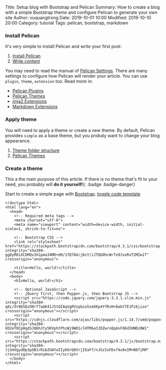 Title: Setup blog with Bootstrap and Pelican
Summary: How to create a blog with a simple Bootstrap theme and configure Pelican to generate your own site
Author: vuquangtrong
Date: 2019-10-01 10:00
Modified: 2019-10-10 20:00
Category: tutorial
Tags: pelican, bootstrap, markdown

### Install Pelican
It's very simple to install Pelican and write your first post:

1. [Install Pelican](https://docs.getpelican.com/en/stable/install.html)
2. [Write content](https://docs.getpelican.com/en/stable/content.html)

You may need to read the manual of [Pelican Settings](https://docs.getpelican.com/en/stable/settings.html).
There are many settings to configure how Pelican will render your article. You can use `plugin`, `theme`, `extension` too. Read more in:

- [Pelican Plugins](https://github.com/getpelican/pelican-plugins)
- [Pelican Themes](https://github.com/getpelican/pelican-themes)
- [jinja2 Extensions](https://jinja.palletsprojects.com/en/master/extensions)
- [Markdown Extensions](https://python-markdown.github.io/extensions) 

### Apply theme
You will need to apply a theme or create a new theme.
By default, Pelican provides `simple` as a base theme, but you probaly want to change your blog appearance.

1. [Theme folder structure](https://docs.getpelican.com/en/stable/themes.html)
2. [Pelican Themes](https://github.com/getpelican/pelican-themes)

### Create a theme
This a the main purpose of this article. If there is no theme that's fit to your need, you probably will **do it yourself!**{: .badge .badge-danger}

Start to create a simple page with [Bootstrap](https://getbootstrap.com/docs/4.3/getting-started/introduction). <a class="small text-info" data-toggle="collapse" data-target="#codeTemplate" aria-controls="codeTemplate" aria-expanded="false" aria-label="Toggle code tmeplate" href="#">toggle code template</a>

<div markdown="1" id="codeTemplate" class="collapse">
	
	<!doctype html>
	<html lang="en">
	  <head>
	    <!-- Required meta tags -->
	    <meta charset="utf-8">
	    <meta name="viewport" content="width=device-width, initial-scale=1, shrink-to-fit=no">

	    <!-- Bootstrap CSS -->
	    <link rel="stylesheet" href="https://stackpath.bootstrapcdn.com/bootstrap/4.3.1/css/bootstrap.min.css" integrity="sha384-ggOyR0iXCbMQv3Xipma34MD+dH/1fQ784/j6cY/iJTQUOhcWr7x9JvoRxT2MZw1T" crossorigin="anonymous">

	    <title>Hello, world!</title>
	  </head>
	  <body>
	    <h1>Hello, world!</h1>

	    <!-- Optional JavaScript -->
	    <!-- jQuery first, then Popper.js, then Bootstrap JS -->
	    <script src="https://code.jquery.com/jquery-3.3.1.slim.min.js" integrity="sha384-q8i/X+965DzO0rT7abK41JStQIAqVgRVzpbzo5smXKp4YfRvH+8abtTE1Pi6jizo" crossorigin="anonymous"></script>
	    <script src="https://cdnjs.cloudflare.com/ajax/libs/popper.js/1.14.7/umd/popper.min.js" integrity="sha384-UO2eT0CpHqdSJQ6hJty5KVphtPhzWj9WO1clHTMGa3JDZwrnQq4sF86dIHNDz0W1" crossorigin="anonymous"></script>
	    <script src="https://stackpath.bootstrapcdn.com/bootstrap/4.3.1/js/bootstrap.min.js" integrity="sha384-JjSmVgyd0p3pXB1rRibZUAYoIIy6OrQ6VrjIEaFf/nJGzIxFDsf4x0xIM+B07jRM" crossorigin="anonymous"></script>
	  </body>
	</html>

</div>

